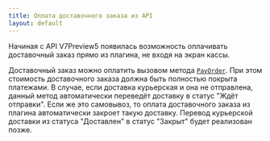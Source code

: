 ```yaml
---
title: Оплата доставочного заказа из API
layout: default
---
```


Начиная с API V7Preview5 появилась возможность оплачивать доставочный заказ прямо из плагина, не входя на экран кассы.

Доставочный заказ можно оплатить вызовом метода
[`PayOrder`](https://iiko.github.io/front.api.sdk/v7/html/M_Resto_Front_Api_IOperationService_PayOrder.htm).
При этом стоимость доставочного заказа должна быть полностью покрыта платежами.
В случае, если доставка курьерская и она не отправлена, данный метод автоматически переведёт доставку в статус "Ждёт отправки".
Если же это самовывоз, то оплата доставочного заказа из плагина автоматически закроет такую доставку.
Перевод курьерской доставки из статуса "Доставлен" в статус "Закрыт" будет реализован позже.

